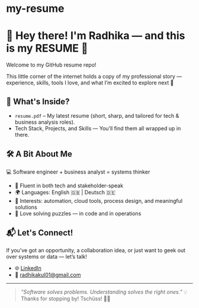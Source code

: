 # my-resume
# 👋 Hey there! I'm Radhika — and this is my RESUME 📝

Welcome to my GitHub resume repo!

This little corner of the internet holds a copy of my professional story — experience, skills, tools I love, and what I’m excited to explore next 🚀

## 📄 What's Inside?

- `resume.pdf` – My latest resume (short, sharp, and tailored for tech & business analysis roles).
- Tech Stack, Projects, and Skills — You’ll find them all wrapped up in there.

## 🛠️ A Bit About Me

💻 Software engineer + business analyst = systems thinker  
- 🤝 Fluent in both tech and stakeholder-speak  
- 🌍 Languages: English 🇬🇧 | Deutsch 🇩🇪  
- 🚀 Interests: automation, cloud tools, process design, and meaningful solutions  
- 🧩 Love solving puzzles — in code and in operations  

## 📬 Let's Connect!

If you’ve got an opportunity, a collaboration idea, or just want to geek out over systems or data — let’s talk!

- 🌐 [LinkedIn](linkedin.com/in/RadhikaKukarni01)
- 📧 radhikakul01@gmail.com 

---

> _“Software solves problems. Understanding solves the right ones.”_ 💡  
Thanks for stopping by! Tschüss! 👋🙂
